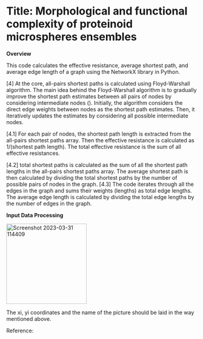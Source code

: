 # Title: Morphological and functional complexity of proteinoid microspheres ensembles

**Overview**

This code calculates the effective resistance, average shortest path, and average edge length 
of a graph using the NetworkX library in Python.

[4] At the core, all-pairs shortest paths is calculated using Floyd-Warshall algorithm. 
The main idea behind the Floyd-Warshall algorithm is to gradually improve the shortest 
path estimates between all pairs of nodes by considering intermediate nodes (). 
Initially, the algorithm considers the direct edge weights between nodes as the shortest 
path estimates. Then, it iteratively updates the estimates by considering all possible intermediate nodes.

[4.1] For each pair of nodes, the shortest path length is extracted from the all-pairs 
shortest paths array. Then the effective resistance is calculated as  1/(shortest path length). 
The total effective resistance is the sum of all effective resistances.

[4.2] total shortest paths is calculated as the sum of all the shortest path lengths in the all-pairs shortest paths array. 
The average shortest path is then calculated by dividing the total shortest paths by the number of possible pairs of nodes in the graph.
[4.3] The code iterates through all the edges in the graph and sums their weights (lengths) as total edge lengths. 
The average edge length is calculated by dividing the total edge lengths by the number of edges in the graph.

**Input Data Processing**

<img width="212" alt="Screenshot 2023-03-31 114409" src="https://user-images.githubusercontent.com/70011012/229099649-b4c24c91-798b-40d6-8f29-c0645334f804.png">

The xi, yi coordinates and the name of the picture should be laid in the way mentioned above.  

Reference: 

